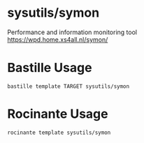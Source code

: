# sysutils/symon
Performance and information monitoring tool
https://wpd.home.xs4all.nl/symon/

# Bastille Usage
```shell
bastille template TARGET sysutils/symon
```

# Rocinante Usage
```shell
rocinante template sysutils/symon
```
